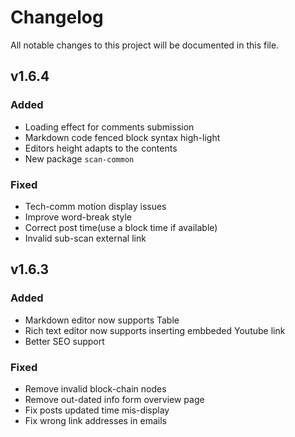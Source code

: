 # Changelog

All notable changes to this project will be documented in this file.

## v1.6.4

### Added
- Loading effect for comments submission
- Markdown code fenced block syntax high-light
- Editors height adapts to the contents
- New package `scan-common`

### Fixed
- Tech-comm motion display issues
- Improve word-break style
- Correct post time(use a block time if available)
- Invalid sub-scan external link 

## v1.6.3

### Added

- Markdown editor now supports Table
- Rich text editor now supports inserting embbeded Youtube link
- Better SEO support

### Fixed

- Remove invalid block-chain nodes
- Remove out-dated info form overview page
- Fix posts updated time mis-display
- Fix wrong link addresses in emails
